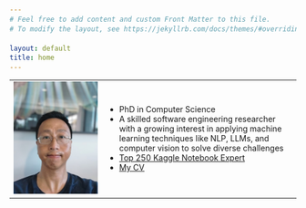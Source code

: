 ```yaml
---
# Feel free to add content and custom Front Matter to this file.
# To modify the layout, see https://jekyllrb.com/docs/themes/#overriding-theme-defaults

layout: default
title: home
---
```

<table>
<tbody>
<tr>
    <td> <img src="images/my_pic.jpg"></td>
    <td>
        <ul>            
            <li> PhD in Computer Science</li> 
            <li>A skilled software engineering researcher with a growing interest in applying machine learning techniques like NLP, LLMs, and computer vision to solve diverse challenges</li> 
            <li> <a href="https://www.kaggle.com/minhsienweng">Top 250 Kaggle Notebook Expert</a></li>
            <li><a href="https://samminweng.github.io/Min-Hsien_Weng_CV.pdf">My CV</a></li>
        </ul>        
    </td>
</tr>
</tbody>
</table>


